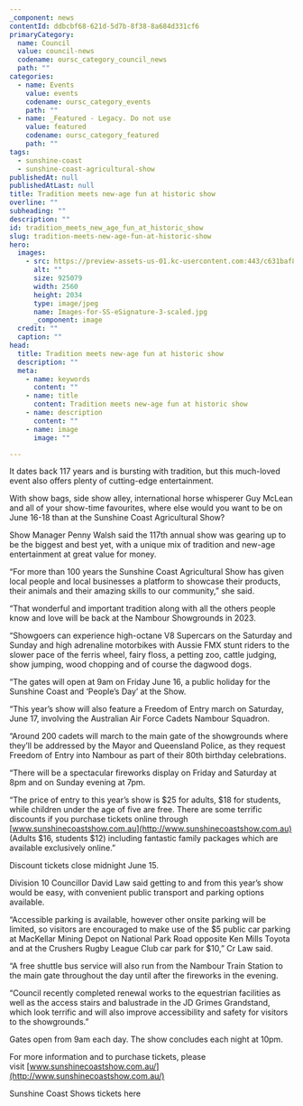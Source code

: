 ```yaml
---
_component: news
contentId: ddbcbf68-621d-5d7b-8f38-8a684d331cf6
primaryCategory:
  name: Council
  value: council-news
  codename: oursc_category_council_news
  path: ""
categories:
  - name: Events
    value: events
    codename: oursc_category_events
    path: ""
  - name: _Featured - Legacy. Do not use
    value: featured
    codename: oursc_category_featured
    path: ""
tags:
  - sunshine-coast
  - sunshine-coast-agricultural-show
publishedAt: null
publishedAtLast: null
title: Tradition meets new-age fun at historic show
overline: ""
subheading: ""
description: ""
id: tradition_meets_new_age_fun_at_historic_show
slug: tradition-meets-new-age-fun-at-historic-show
hero:
  images:
    - src: https://preview-assets-us-01.kc-usercontent.com:443/c631baf8-1b46-001f-580c-d0001b68b4a8/498adb7f-cd24-4949-9be1-7ef636a070f6/Images-for-SS-eSignature-3-scaled.jpg
      alt: ""
      size: 925079
      width: 2560
      height: 2034
      type: image/jpeg
      name: Images-for-SS-eSignature-3-scaled.jpg
      _component: image
  credit: ""
  caption: ""
head:
  title: Tradition meets new-age fun at historic show
  description: ""
  meta:
    - name: keywords
      content: ""
    - name: title
      content: Tradition meets new-age fun at historic show
    - name: description
      content: ""
    - name: image
      image: ""

---
```

It dates back 117 years and is bursting with tradition, but this much-loved event also offers plenty of cutting-edge entertainment.

With show bags, side show alley, international horse whisperer Guy McLean and all of your show-time favourites, where else would you want to be on June 16-18 than at the Sunshine Coast Agricultural Show?

Show Manager Penny Walsh said the 117th annual show was gearing up to be the biggest and best yet, with a unique mix of tradition and new-age entertainment at great value for money.

“For more than 100 years the Sunshine Coast Agricultural Show has given local people and local businesses a platform to showcase their products, their animals and their amazing skills to our community,” she said.

“That wonderful and important tradition along with all the others people know and love will be back at the Nambour Showgrounds in 2023.

“Showgoers can experience high-octane V8 Supercars on the Saturday and Sunday and high adrenaline motorbikes with Aussie FMX stunt riders to the slower pace of the ferris wheel, fairy floss, a petting zoo, cattle judging, show jumping, wood chopping and of course the dagwood dogs.

“The gates will open at 9am on Friday June 16, a public holiday for the Sunshine Coast and ‘People’s Day’ at the Show.

“This year’s show will also feature a Freedom of Entry march on Saturday, June 17, involving the Australian Air Force Cadets Nambour Squadron.

“Around 200 cadets will march to the main gate of the showgrounds where they’ll be addressed by the Mayor and Queensland Police, as they request Freedom of Entry into Nambour as part of their 80th birthday celebrations.

“There will be a spectacular fireworks display on Friday and Saturday at 8pm and on Sunday evening at 7pm. 

“The price of entry to this year’s show is $25 for adults, $18 for students, while children under the age of five are free. There are some terrific discounts if you purchase tickets online through [www.sunshinecoastshow.com.au](http://www.sunshinecoastshow.com.au)
&#x20;(Adults $16, students $12) including fantastic family packages which are available exclusively online.”  

Discount tickets close midnight June 15.

Division 10 Councillor David Law said getting to and from this year’s show would be easy, with convenient public transport and parking options available.    

“Accessible parking is available, however other onsite parking will be limited, so visitors are encouraged to make use of the $5 public car parking at MacKellar Mining Depot on National Park Road opposite Ken Mills Toyota and at the Crushers Rugby League Club car park for $10,” Cr Law said.

“A free shuttle bus service will also run from the Nambour Train Station to the main gate throughout the day until after the fireworks in the evening.

“Council recently completed renewal works to the equestrian facilities as well as the access stairs and balustrade in the JD Grimes Grandstand, which look terrific and will also improve accessibility and safety for visitors to the showgrounds.”

Gates open from 9am each day. The show concludes each night at 10pm.

For more information and to purchase tickets, please visit [www.sunshinecoastshow.com.au/](http://www.sunshinecoastshow.com.au/)


Sunshine Coast Shows tickets here
